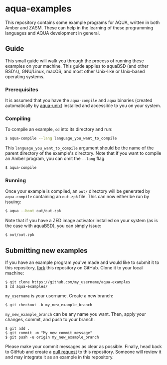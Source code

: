 # aqua-examples

This repository contains some example programs for AQUA, written in both Amber and ZASM.
These can help in the learning of these programming languages and AQUA development in general.

## Guide

This small guide will walk you through the process of running these examples on your machine.
This guide applies to aquaBSD (and other BSD's), GNU/Linux, macOS, and most other Unix-like or Unix-based operating systems.

### Prerequisites 

It is assumed that you have the `aqua-compile` and `aqua` binaries (created automatically by [aqua-unix](https://github.com/inobulles/aqua-unix)) installed and accessible to you on your system.

### Compiling

To compile an example, `cd` into its directory and run:

```sh
$ aqua-compile --lang language_you_want_to_compile
```

This `language_you_want_to_compile` argument should be the name of the parent directory of the example's directory.
Note that if you want to compile an Amber program, you can omit the `--lang` flag:

```sh
$ aqua-compile
```

### Running

Once your example is compiled, an `out/` directory will be generated by `aqua-compile` containing an `out.zpk` file.
This can now either be run by issuing:

```sh
$ aqua --boot out/out.zpk
```

Note that if you have a ZED image activator installed on your system (as is the case with aquaBSD), you can simply issue:

```sh
$ out/out.zpk
```

## Submitting new examples

If you have an example program you've made and would like to submit it to this repository, [fork](https://docs.github.com/en/github/getting-started-with-github/fork-a-repo) this repository on GitHub.
Clone it to your local machine:

```
$ git clone https://github.com/my_username/aqua-examples
$ cd aqua-examples/
```

`my_username` is your username.
Create a new branch:

```
$ git checkout -b my_new_example_branch
```

`my_new_example_branch` can be any name you want.
Then, apply your changes, commit, and push to your branch:

```
$ git add .
$ git commit -m "My new commit message"
$ git push -u origin my_new_example_branch
```

Please make your commit messages as clear as possible.
Finally, head back to GitHub and create a [pull request](https://docs.github.com/en/github/collaborating-with-issues-and-pull-requests/creating-a-pull-request) to this repository.
Someone will review it and may integrate it as an example in this repository.